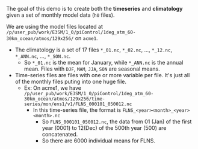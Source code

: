 The goal of this demo is to create both the **timeseries** and **climatology** given a set of monthly model data (`h0` files).

We are using the model files located at `/p/user_pub/work/E3SM/1_0/piControl/1deg_atm_60-30km_ocean/atmos/129x256/` on `acme1`.
* The climatology is a set of 17 files `*_01.nc`, `*_02.nc`, ..., `*_12.nc`, `*_ANN.nc`, ..., `*_SON.nc`.
  * So `*_01.nc` is the mean for January, while `*_ANN.nc` is the annual mean. Files with `DJF`, `MAM`, `JJA`, `SON` are seasonal means.
* Time-series files are files with one or more variable per file. It's just all of the monthly files puting into one huge file.
   * Ex: On acme1, we have `/p/user_pub/work/E3SM/1_0/piControl/1deg_atm_60-30km_ocean/atmos/129x256/time-series/mon/ens1/v1/FLNS_000101_050012.nc`
       * In this time-series file, the format is `FLNS_<year><month>_<year><month>.nc`
           * So `FLNS_000101_050012.nc`, the data from 01 (Jan) of the first year (0001) to 12(Dec) of the 500th year (500) are concatenated.
           * So there are 6000 individual means for FLNS.

